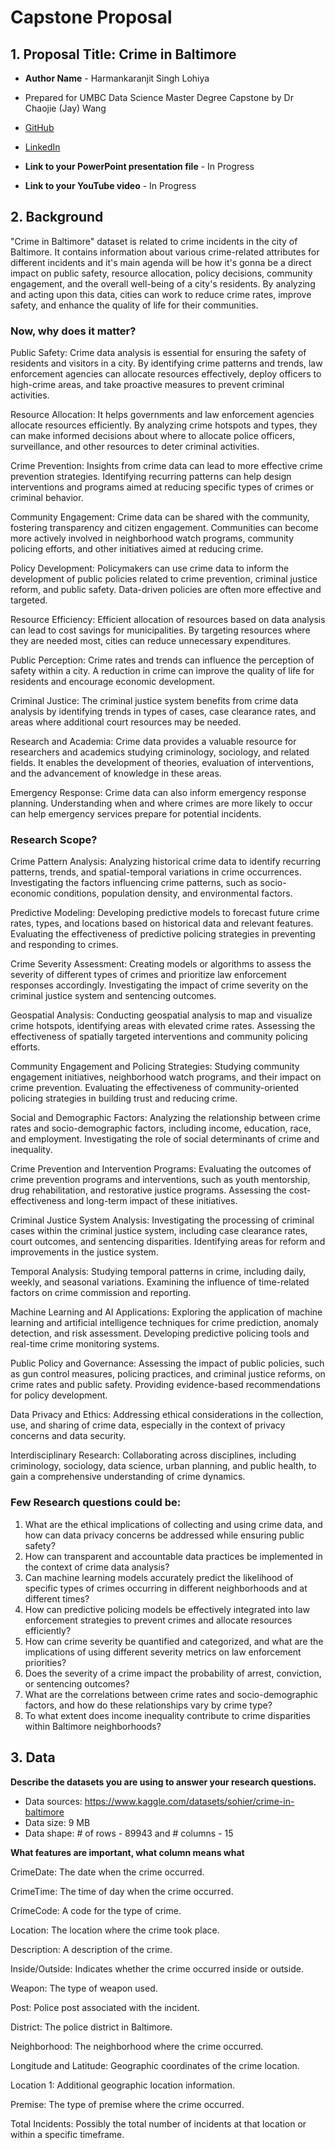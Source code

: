 # Capstone Proposal
 
## 1. Proposal Title: Crime in Baltimore

- **Author Name** - Harmankaranjit Singh Lohiya 

- Prepared for UMBC Data Science Master Degree Capstone by Dr Chaojie (Jay) Wang
- [GitHub](https://github.com/KARANS12)
- [LinkedIn](www.linkedin.com/in/harmankaranjit-singh-b33161251)
- **Link to your PowerPoint presentation file** - In Progress
- **Link to your YouTube video** - In Progress


## 2. Background


"Crime in Baltimore" dataset is related to crime incidents in the city of Baltimore. It contains information about various crime-related attributes for different incidents and it's main agenda will be how it's gonna be a direct impact on public safety, resource allocation, policy decisions, community engagement, and the overall well-being of a city's residents. By analyzing and acting upon this data, cities can work to reduce crime rates, improve safety, and enhance the quality of life for their communities.

### Now, why does it matter?

Public Safety: Crime data analysis is essential for ensuring the safety of residents and visitors in a city. By identifying crime patterns and trends, law enforcement agencies can allocate resources effectively, deploy officers to high-crime areas, and take proactive measures to prevent criminal activities.

Resource Allocation: It helps governments and law enforcement agencies allocate resources efficiently. By analyzing crime hotspots and types, they can make informed decisions about where to allocate police officers, surveillance, and other resources to deter criminal activities.

Crime Prevention: Insights from crime data can lead to more effective crime prevention strategies. Identifying recurring patterns can help design interventions and programs aimed at reducing specific types of crimes or criminal behavior.

Community Engagement: Crime data can be shared with the community, fostering transparency and citizen engagement. Communities can become more actively involved in neighborhood watch programs, community policing efforts, and other initiatives aimed at reducing crime.

Policy Development: Policymakers can use crime data to inform the development of public policies related to crime prevention, criminal justice reform, and public safety. Data-driven policies are often more effective and targeted.

Resource Efficiency: Efficient allocation of resources based on data analysis can lead to cost savings for municipalities. By targeting resources where they are needed most, cities can reduce unnecessary expenditures.

Public Perception: Crime rates and trends can influence the perception of safety within a city. A reduction in crime can improve the quality of life for residents and encourage economic development.

Criminal Justice: The criminal justice system benefits from crime data analysis by identifying trends in types of cases, case clearance rates, and areas where additional court resources may be needed.

Research and Academia: Crime data provides a valuable resource for researchers and academics studying criminology, sociology, and related fields. It enables the development of theories, evaluation of interventions, and the advancement of knowledge in these areas.

Emergency Response: Crime data can also inform emergency response planning. Understanding when and where crimes are more likely to occur can help emergency services prepare for potential incidents.

### Research Scope?

Crime Pattern Analysis:
Analyzing historical crime data to identify recurring patterns, trends, and spatial-temporal variations in crime occurrences.
Investigating the factors influencing crime patterns, such as socio-economic conditions, population density, and environmental factors.

Predictive Modeling:
Developing predictive models to forecast future crime rates, types, and locations based on historical data and relevant features.
Evaluating the effectiveness of predictive policing strategies in preventing and responding to crimes.

Crime Severity Assessment:
Creating models or algorithms to assess the severity of different types of crimes and prioritize law enforcement responses accordingly.
Investigating the impact of crime severity on the criminal justice system and sentencing outcomes.

Geospatial Analysis:
Conducting geospatial analysis to map and visualize crime hotspots, identifying areas with elevated crime rates.
Assessing the effectiveness of spatially targeted interventions and community policing efforts.

Community Engagement and Policing Strategies:
Studying community engagement initiatives, neighborhood watch programs, and their impact on crime prevention.
Evaluating the effectiveness of community-oriented policing strategies in building trust and reducing crime.

Social and Demographic Factors:
Analyzing the relationship between crime rates and socio-demographic factors, including income, education, race, and employment.
Investigating the role of social determinants of crime and inequality.

Crime Prevention and Intervention Programs:
Evaluating the outcomes of crime prevention programs and interventions, such as youth mentorship, drug rehabilitation, and restorative justice programs.
Assessing the cost-effectiveness and long-term impact of these initiatives.

Criminal Justice System Analysis:
Investigating the processing of criminal cases within the criminal justice system, including case clearance rates, court outcomes, and sentencing disparities.
Identifying areas for reform and improvements in the justice system.

Temporal Analysis:
Studying temporal patterns in crime, including daily, weekly, and seasonal variations.
Examining the influence of time-related factors on crime commission and reporting.

Machine Learning and AI Applications:
Exploring the application of machine learning and artificial intelligence techniques for crime prediction, anomaly detection, and risk assessment.
Developing predictive policing tools and real-time crime monitoring systems.

Public Policy and Governance:
Assessing the impact of public policies, such as gun control measures, policing practices, and criminal justice reforms, on crime rates and public safety.
Providing evidence-based recommendations for policy development.

Data Privacy and Ethics:
Addressing ethical considerations in the collection, use, and sharing of crime data, especially in the context of privacy concerns and data security.

Interdisciplinary Research:
Collaborating across disciplines, including criminology, sociology, data science, urban planning, and public health, to gain a comprehensive understanding of crime dynamics.

### Few Research questions could be: 

1. What are the ethical implications of collecting and using crime data, and how can data privacy concerns be addressed while ensuring public safety?
2. How can transparent and accountable data practices be implemented in the context of crime data analysis?
3. Can machine learning models accurately predict the likelihood of specific types of crimes occurring in different neighborhoods and at different times?
4. How can predictive policing models be effectively integrated into law enforcement strategies to prevent crimes and allocate resources efficiently?
5. How can crime severity be quantified and categorized, and what are the implications of using different severity metrics on law enforcement priorities?
6. Does the severity of a crime impact the probability of arrest, conviction, or sentencing outcomes?
7. What are the correlations between crime rates and socio-demographic factors, and how do these relationships vary by crime type?
8. To what extent does income inequality contribute to crime disparities within Baltimore neighborhoods?

## 3. Data 

**Describe the datasets you are using to answer your research questions.**

- Data sources: https://www.kaggle.com/datasets/sohier/crime-in-baltimore
- Data size: 9 MB
- Data shape: # of rows - 89943 and # columns - 15


**What features are important, what column means what**

CrimeDate: The date when the crime occurred.

CrimeTime: The time of day when the crime occurred.

CrimeCode: A code for the type of crime.

Location: The location where the crime took place.

Description: A description of the crime.

Inside/Outside: Indicates whether the crime occurred inside or outside.

Weapon: The type of weapon used.

Post: Police post associated with the incident.

District: The police district in Baltimore.

Neighborhood: The neighborhood where the crime occurred.

Longitude and Latitude: Geographic coordinates of the crime location.

Location 1: Additional geographic location information.

Premise: The type of premise where the crime occurred.

Total Incidents: Possibly the total number of incidents at that location or within a specific timeframe.
